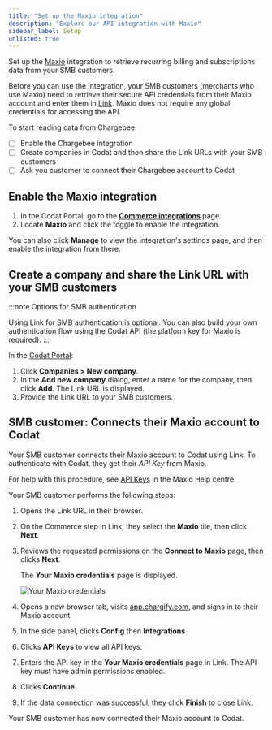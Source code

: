 ```yaml
---
title: "Set up the Maxio integration"
description: "Explore our API integration with Maxio"
sidebar_label: Setup
unlisted: true
---
```


Set up the [Maxio](/integrations/commerce/chargify/commerce-chargify) integration to retrieve recurring billing and subscriptions data from your SMB customers.

Before you can use the integration, your SMB customers (merchants who use Maxio) need to retrieve their secure API credentials from their Maxio account and enter them in [Link](/auth-flow/overview). Maxio does not require any global credentials for accessing the API.

To start reading data from Chargebee:

- [ ] Enable the Chargebee integration
- [ ] Create companies in Codat and then share the Link URLs with your SMB customers
- [ ] Ask you customer to connect their Chargebee account to Codat

## Enable the Maxio integration

1. In the Codat Portal, go to the <a className="external" href="https://app.codat.io/settings/integrations/commerce" target="blank">**Commerce integrations**</a> page.
2. Locate **Maxio** and click the toggle to enable the integration.

You can also click **Manage** to view the integration's settings page, and then enable the integration from there.

## Create a company and share the Link URL with your SMB customers

:::note Options for SMB authentication

Using Link for SMB authentication is optional. You can also build your own authentication flow using the Codat API (the platform key for Maxio is required).
:::

In the <a className="external" href="https://app.codat.io" target="_blank">Codat Portal</a>:

1. Click **Companies > New company**.
2. In the **Add new company** dialog, enter a name for the company, then click **Add**. The Link URL is displayed.
3. Provide the Link URL to your SMB customers.

## SMB customer: Connects their Maxio account to Codat

Your SMB customer connects their Maxio account to Codat using Link. To authenticate with Codat, they get their _API Key_ from Maxio.

For help with this procedure, see <a className="external" href="https://maxio-chargify.zendesk.com/hc/en-us/articles/5405281550477#api" target="_blank">API Keys</a> in the Maxio Help centre.

Your SMB customer performs the following steps:

1. Opens the Link URL in their browser.

2. On the Commerce step in Link, they select the **Maxio** tile, then click **Next**.

3. Reviews the requested permissions on the **Connect to Maxio** page, then clicks **Next**.

   The **Your Maxio credentials** page is displayed.

   ![Your Maxio credentials](/img/old/66cdc91-your-chargify-credentials-final-masked.png "The Your Maxio credentials page")

4. Opens a new browser tab, visits <a className="external" href="https://app.chargify.com/login.html" target="_blank">app.chargify.com</a>, and signs in to their Maxio account.

5. In the side panel, clicks **Config** then **Integrations**.

6. Clicks **API Keys** to view all API keys.

7. Enters the API key in the **Your Maxio credentials** page in Link. The API key must have admin permissions enabled.

8. Clicks **Continue**.

9. If the data connection was successful, they click **Finish** to close Link.

Your SMB customer has now connected their Maxio account to Codat.
